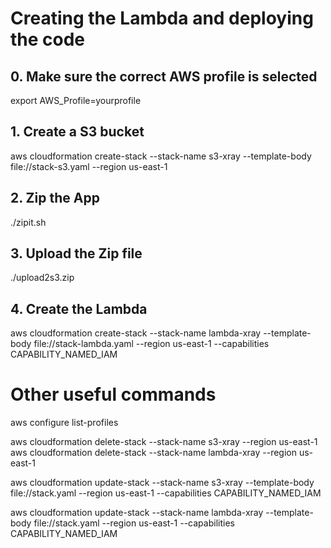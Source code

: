# Creating the Lambda and deploying the code

## 0. Make sure the correct AWS profile is selected
export AWS_Profile=yourprofile

## 1. Create a S3 bucket

aws cloudformation create-stack --stack-name s3-xray --template-body file://stack-s3.yaml --region us-east-1

## 2. Zip the App
./zipit.sh

## 3. Upload the Zip file
./upload2s3.zip

## 4. Create the Lambda

aws cloudformation create-stack --stack-name lambda-xray --template-body file://stack-lambda.yaml --region us-east-1 --capabilities CAPABILITY_NAMED_IAM

# Other useful commands 
aws configure list-profiles

aws cloudformation delete-stack --stack-name s3-xray --region us-east-1
aws cloudformation delete-stack --stack-name lambda-xray --region us-east-1

aws cloudformation update-stack --stack-name s3-xray --template-body file://stack.yaml --region us-east-1 --capabilities CAPABILITY_NAMED_IAM

aws cloudformation update-stack --stack-name lambda-xray --template-body file://stack.yaml --region us-east-1 --capabilities CAPABILITY_NAMED_IAM
